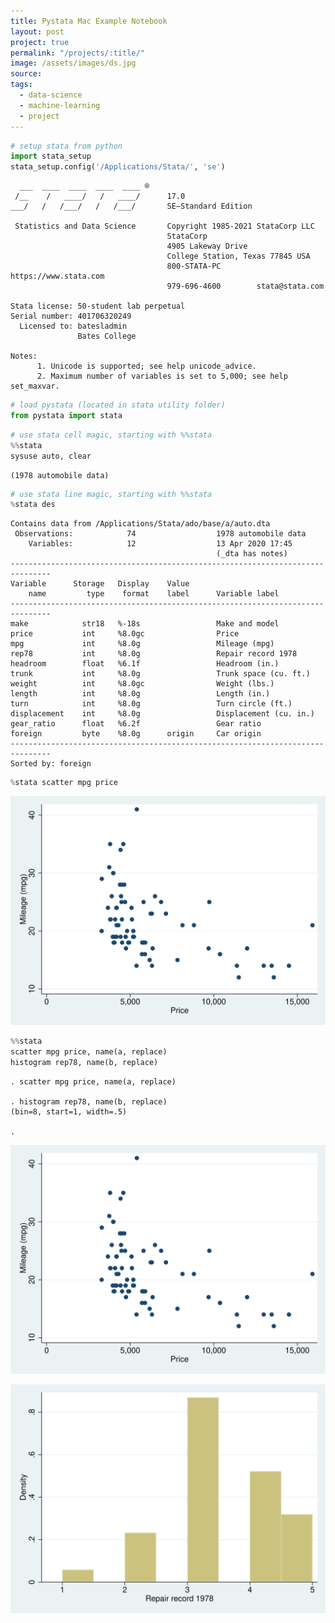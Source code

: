 ```yaml
---
title: Pystata Mac Example Notebook
layout: post
project: true
permalink: "/projects/:title/"
image: /assets/images/ds.jpg
source:
tags:
  - data-science
  - machine-learning
  - project
---
```


```python
# setup stata from python
import stata_setup
stata_setup.config('/Applications/Stata/', 'se')
```

    
      ___  ____  ____  ____  ____ ®
     /__    /   ____/   /   ____/      17.0
    ___/   /   /___/   /   /___/       SE—Standard Edition
    
     Statistics and Data Science       Copyright 1985-2021 StataCorp LLC
                                       StataCorp
                                       4905 Lakeway Drive
                                       College Station, Texas 77845 USA
                                       800-STATA-PC        https://www.stata.com
                                       979-696-4600        stata@stata.com
    
    Stata license: 50-student lab perpetual
    Serial number: 401706320249
      Licensed to: batesladmin
                   Bates College
    
    Notes:
          1. Unicode is supported; see help unicode_advice.
          2. Maximum number of variables is set to 5,000; see help set_maxvar.



```python
# load pystata (located in stata utility folder)
from pystata import stata
```


```python
# use stata cell magic, starting with %%stata
%%stata
sysuse auto, clear
```

    (1978 automobile data)



```python
# use stata line magic, starting with %%stata
%stata des
```

    
    Contains data from /Applications/Stata/ado/base/a/auto.dta
     Observations:            74                  1978 automobile data
        Variables:            12                  13 Apr 2020 17:45
                                                  (_dta has notes)
    -------------------------------------------------------------------------------
    Variable      Storage   Display    Value
        name         type    format    label      Variable label
    -------------------------------------------------------------------------------
    make            str18   %-18s                 Make and model
    price           int     %8.0gc                Price
    mpg             int     %8.0g                 Mileage (mpg)
    rep78           int     %8.0g                 Repair record 1978
    headroom        float   %6.1f                 Headroom (in.)
    trunk           int     %8.0g                 Trunk space (cu. ft.)
    weight          int     %8.0gc                Weight (lbs.)
    length          int     %8.0g                 Length (in.)
    turn            int     %8.0g                 Turn circle (ft.)
    displacement    int     %8.0g                 Displacement (cu. in.)
    gear_ratio      float   %6.2f                 Gear ratio
    foreign         byte    %8.0g      origin     Car origin
    -------------------------------------------------------------------------------
    Sorted by: foreign



```python
%stata scatter mpg price
```


![png](/assets/images/PyStata-mac-example-notebook_files/PyStata-mac-example-notebook_4_0.svg)



```python
%%stata
scatter mpg price, name(a, replace)
histogram rep78, name(b, replace)
```

    
    . scatter mpg price, name(a, replace)
    
    . histogram rep78, name(b, replace)
    (bin=8, start=1, width=.5)
    
    . 



![png](/assets/images/PyStata-mac-example-notebook_files/PyStata-mac-example-notebook_5_1.svg)



![png](/assets/images/PyStata-mac-example-notebook_files/PyStata-mac-example-notebook_5_2.svg)



```python

```
